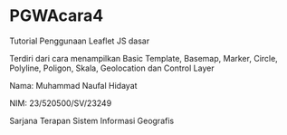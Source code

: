 # PGWAcara4
Tutorial Penggunaan Leaflet JS dasar

Terdiri dari cara menampilkan Basic Template, Basemap, Marker, Circle, Polyline, Poligon, Skala, Geolocation dan Control Layer

Nama: Muhammad Naufal Hidayat

NIM: 23/520500/SV/23249

Sarjana Terapan Sistem Informasi Geografis
